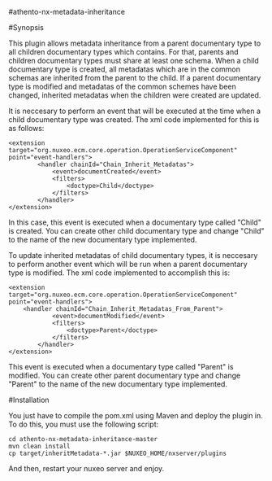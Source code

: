 #athento-nx-metadata-inheritance

#Synopsis

This plugin allows metadata inheritance from a parent documentary type to all children documentary types which contains. For that, parents and children documentary types must share at least one schema. When a child documentary type is created, all metadatas which are in the common schemas are inherited from the parent to the child. If a parent documentary type is modified and metadatas of the common schemes have been changed, inherited metadatas when the children were created are updated.

It is neccesary to perform an event that will be executed at the time when a child documentary type was created. The xml code implemented for this is as follows:

	<extension target="org.nuxeo.ecm.core.operation.OperationServiceComponent" point="event-handlers">
    		<handler chainId="Chain_Inherit_Metadatas">
      			<event>documentCreated</event>
      			<filters>
        			<doctype>Child</doctype>
      			</filters>
    		</handler>
	</extension>

In this case, this event is executed when a documentary type called "Child" is created. You can create other child documentary type and change "Child" to the name of the new documentary type implemented.

To update inherited metadatas of child documentary types, it is neccesary to perform another event which will be run when a parent documentary type is modified. The xml code implemented to accomplish this is:

	<extension target="org.nuxeo.ecm.core.operation.OperationServiceComponent" point="event-handlers">
		<handler chainId="Chain_Inherit_Metadatas_From_Parent">
      			<event>documentModified</event>
      			<filters>
        			<doctype>Parent</doctype>
      			</filters>
    		</handler>
  	</extension>

This event is executed when a documentary type called "Parent" is modified. You can create other parent documentary type and change "Parent" to the name of the new documentary type implemented.

#Installation

You just have to compile the pom.xml using Maven and deploy the plugin in. To do this, you must use the following script:

	cd athento-nx-metadata-inheritance-master
	mvn clean install
	cp target/inheritMetadata-*.jar $NUXEO_HOME/nxserver/plugins

And then, restart your nuxeo server and enjoy.







